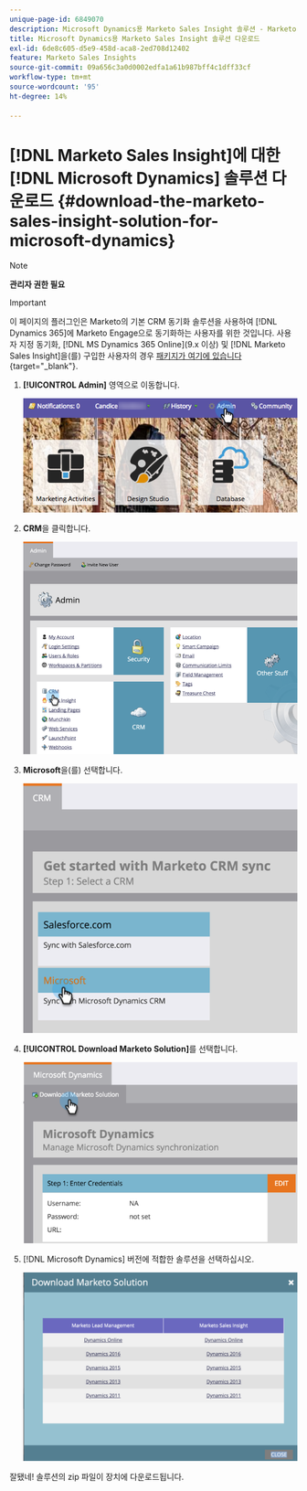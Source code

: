 ```yaml
---
unique-page-id: 6849070
description: Microsoft Dynamics용 Marketo Sales Insight 솔루션 - Marketo 설명서 - 제품 설명서 다운로드
title: Microsoft Dynamics용 Marketo Sales Insight 솔루션 다운로드
exl-id: 6de8c605-d5e9-458d-aca8-2ed708d12402
feature: Marketo Sales Insights
source-git-commit: 09a656c3a0d0002edfa1a61b987bff4c1dff33cf
workflow-type: tm+mt
source-wordcount: '95'
ht-degree: 14%

---
```


# [!DNL Marketo Sales Insight]에 대한 [!DNL Microsoft Dynamics] 솔루션 다운로드 {#download-the-marketo-sales-insight-solution-for-microsoft-dynamics}

>[!NOTE]
>
>**관리자 권한 필요**

>[!IMPORTANT]
>
>이 페이지의 플러그인은 Marketo의 기본 CRM 동기화 솔루션을 사용하여 [!DNL Dynamics 365]에 Marketo Engage으로 동기화하는 사용자를 위한 것입니다. 사용자 지정 동기화, [!DNL MS Dynamics 365 Online]&#x200B;(9.x 이상) 및 [!DNL Marketo Sales Insight]을(를) 구입한 사용자의 경우 [패키지가 여기에 있습니다](https://mktg-cdn.marketo.com/community/MarketoSalesInsight_NonNative.zip){target="_blank"}.

1. **[!UICONTROL Admin]** 영역으로 이동합니다.

   ![](assets/mainnavhand.png)

1. **CRM**&#x200B;을 클릭합니다.

   ![](assets/image2015-3-11-13-3a7-3a11.png)

1. **Microsoft**&#x200B;을(를) 선택합니다.

   ![](assets/image2016-5-3.png)

1. **[!UICONTROL Download Marketo Solution]**&#x200B;를 선택합니다.

   ![](assets/image2015-3-11-13-3a10-3a4.png)

1. [!DNL Microsoft Dynamics] 버전에 적합한 솔루션을 선택하십시오.

   ![](assets/msd-online.png)

잘됐네! 솔루션의 zip 파일이 장치에 다운로드됩니다.
